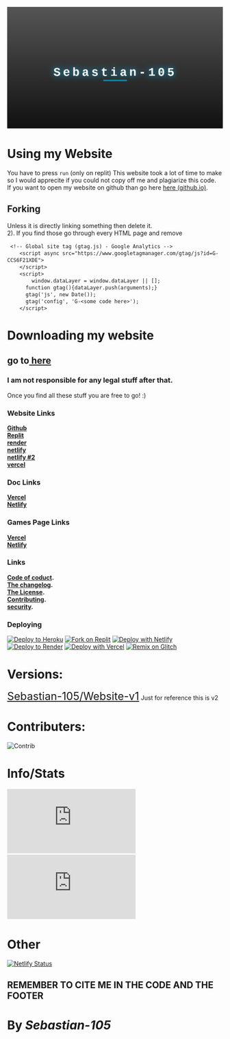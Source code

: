 [![Sebastian-105](./Sebastian-105.png)](./index.html)

# Using my Website
  You have to press `run` (only on replit) This website took a lot of time to make so I would apprecite if you could not copy off me and plagiarize this code.  <br> If you want to open my website on github than go here [here (github.io)](https://sebastian-105.github.io).
## Forking

Unless it is directly linking something then delete it. <br>
2). If you find those go through every HTML page and remove
```
 <!-- Global site tag (gtag.js) - Google Analytics -->
	<script async src="https://www.googletagmanager.com/gtag/js?id=G-CCS6F21XDE">
	</script>
	<script>
		window.dataLayer = window.dataLayer || [];
      function gtag(){dataLayer.push(arguments);}
      gtag('js', new Date());
      gtag('config', 'G-<some code here>');
	</script>
```
# Downloading my website
## go to<a href="105/tutorial/code"> here</a>
### I am not responsible for any legal stuff after that.
Once you find all these stuff you are free to go! :)
### **Website Links**
**[Github](https://sebastian-105.github.io)**<br>
**[Replit](https://sebastian105.repl.co)**<br>
**[render](https://sebastian-105.onrender.com)**<br>
**[netlify](https://sebastian-105.netlify.app)**<br>
**[netlify #2](https://sebastian-105--sebastian-105.netlify.app/)**<br>
**[vercel](https://sebastian-105.vercel.app/)**<br>
### **Doc Links**
**[Vercel](https://docs-sebastian-105.vercel.app)**<br>
**[Netlify](https://docs-sebastian-105.netlify.app)**<br>
### **Games Page Links**
**[Vercel](https://game-sebastian-105.vercel.app)**<br>
**[Netlify](https://game-sebastian-105.netlify.app)**<br>
### **Links**
**[Code of coduct](CODE_OF_CONDUCT.md).** <br>
**[The changelog](CHANGELOG.md).** <br>
**[The License](LICENSE).**<br>
**[Contributing](CONTRIBUTING.md).** <br>
**[security](SECURITY.md).**<br>
### **Deploying**
[![Deploy to Heroku](https://binbashbanana.github.io/deploy-buttons/buttons/remade/heroku.svg)](https://heroku.com/deploy/?template=https://github.com/Sebastian-105/Sebastian-105.github.io)
[![Fork on Replit](https://binbashbanana.github.io/deploy-buttons/buttons/remade/replit.svg)](https://replit.com/@Sebastian105/Sebastian105)
[![Deploy with Netlify](https://binbashbanana.github.io/deploy-buttons/buttons/remade/netlify.svg)](https://app.netlify.com/start/deploy?repository=https://github.com/Sebastian-105/Sebastian-105.github.io)
[![Deploy to Render](https://binbashbanana.github.io/deploy-buttons/buttons/remade/render.svg)](https://render.com/deploy?repo=https://github.com/Sebastian-105/Sebastian-105.github.io)
[![Deploy with Vercel](https://binbashbanana.github.io/deploy-buttons/buttons/remade/vercel.svg)](https://vercel.com/new/clone?repository-url=https%3A%2F%2Fgithub.com%2FSebastian-105%2FSebastian-105.github.io)
[![Remix on Glitch](https://binbashbanana.github.io/deploy-buttons/buttons/remade/glitch.svg)](https://glitch.com/edit/#!/import/github/Sebastian-105/Sebastian-105.github.io)
# Versions:

<a style="font-size:25px;" href="https://github.com/Sebastian-105/Website-v1">Sebastian-105/Website-v1</a>
Just for reference this is v2

# Contributers:
![Contrib](https://contrib.rocks/image?repo=Sebastian-105/Sebastian-105.github.io#)

# Info/Stats
![Stargazers repo roster for @3kh0/3kh0.github.io](https://bytecrank.com/nastyox/reporoster/php/stargazersSVG.php?theme=light&user=Sebastian-105&repo=Sebastian-105.github.io)<br />
![Stargazers repo roster for @3kh0/3kh0.github.io](https://bytecrank.com/nastyox/reporoster/php/forkersSVG.php?theme=light&user=Sebastian-105&repo=Sebastian-105.github.io)

# Other 

[![Netlify Status](https://api.netlify.com/api/v1/badges/859bbfb3-435a-4cc4-8feb-b9b6d55cc80b/deploy-status)](https://app.netlify.com/sites/sebastian-105/deploys)
## REMEMBER TO CITE ME IN THE CODE AND THE FOOTER

# By ***Sebastian-105***
